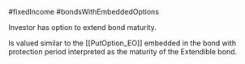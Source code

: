 #fixedIncome #bondsWithEmbeddedOptions 

Investor has option to extend bond maturity. 

Is valued similar to the [[PutOption_EO]] embedded in the bond with protection period interpreted as the maturity of the Extendible bond. 
